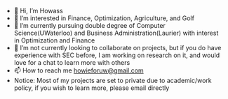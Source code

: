 - 👋 Hi, I’m Howass
- 👀 I’m interested in Finance, Optimization, Agriculture, and Golf
- 🌱 I’m currently pursuing double degree of Computer Science(UWaterloo) and Business Administration(Laurier) with interest in Optimization and Finance
- 💞️ I’m not currently looking to collaborate on projects, but if you do have experience with SEC before, I am working on research on it, and would love for a chat to learn more with others
- 📫 How to reach me howieforuw@gmail.com
- Notice: Most of my projects are set to private due to academic/work policy, if you wish to learn more, please email directly

